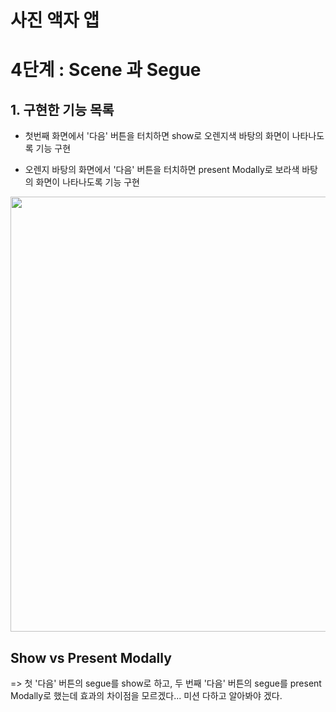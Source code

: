 # 사진 액자 앱 

# 4단계 : Scene 과 Segue

## 1. 구현한 기능 목록 

* 첫번째 화면에서 '다음' 버튼을 터치하면 show로 오렌지색 바탕의 화면이 나타나도록 기능 구현 

* 오렌지 바탕의 화면에서 '다음' 버튼을 터치하면 present Modally로 보라색 바탕의 화면이 나타나도록 기능 구현 

<img src="/Users/kimdo/Downloads/appVideo.gif" height="696">

## Show vs Present Modally

=> 첫 '다음' 버튼의 segue를 show로 하고, 두 번째 '다음' 버튼의 segue를 present Modally로 했는데 효과의 차이점을 모르겠다... 미션 다하고 알아봐야 겠다. 
